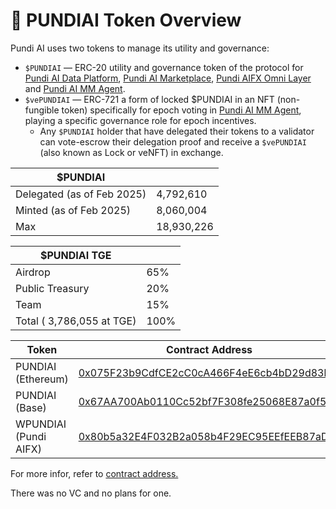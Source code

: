 # 🥇 PUNDIAI Token Overview

Pundi AI uses two tokens to manage its utility and governance:

* `$PUNDIAI` — ERC-20 utility and governance token of the protocol for [Pundi AI Data Platform](../pundi-aidata/), [Pundi AI Marketplace](../pundi-ai-data-marketplace-soon.md), [Pundi AIFX Omni Layer](../pundi-aifx/) and [Pundi AI MM Agent](../pundi-ai-mm-agent/).
* `$vePUNDIAI` — ERC-721 a form of locked $PUNDIAI in an NFT (non-fungible token) specifically for epoch voting in [Pundi AI MM Agent](../pundi-ai-mm-agent/), playing a specific governance role for epoch incentives.&#x20;
  * Any `$PUNDIAI` holder that have delegated their tokens to a validator can vote-escrow their delegation proof and receive a `$vePUNDIAI` (also known as Lock or veNFT) in exchange.

| $PUNDIAI                    |            |
| --------------------------- | ---------- |
| Delegated  (as of Feb 2025) | 4,792,610  |
| Minted (as of Feb 2025)     | 8,060,004  |
| Max                         | 18,930,226 |

| $PUNDIAI TGE               |      |
| -------------------------- | ---- |
| Airdrop                    | 65%  |
| Public Treasury            | 20%  |
| Team                       | 15%  |
| Total ( 3,786,055 at TGE)  | 100% |

<table><thead><tr><th width="235">Token</th><th width="521">Contract Address</th></tr></thead><tbody><tr><td>PUNDIAI (Ethereum)</td><td><a href="https://etherscan.io/address/0x075F23b9CdfCE2cC0cA466F4eE6cb4bD29d83bef">0x075F23b9CdfCE2cC0cA466F4eE6cb4bD29d83bef</a></td></tr><tr><td>PUNDIAI (Base)</td><td><a href="https://basescan.org/address/0x67AA700Ab0110Cc52bf7F308fe25068E87a0f581">0x67AA700Ab0110Cc52bf7F308fe25068E87a0f581</a></td></tr><tr><td>WPUNDIAI (Pundi AIFX)</td><td><a href="https://pundiscan.io/evm/address/0x80b5a32E4F032B2a058b4F29EC95EEfEEB87aDcd">0x80b5a32E4F032B2a058b4F29EC95EEfEEB87aDcd</a></td></tr></tbody></table>

For more infor, refer to [contract address.](../pundi-aifx/developers/contract-deployments.md)

There was no VC and no plans for one.
